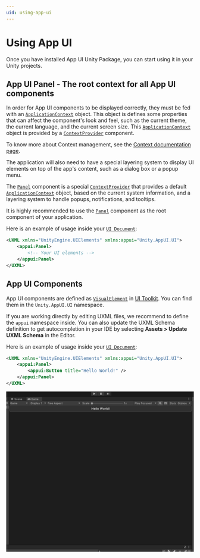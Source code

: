 ```yaml
---
uid: using-app-ui
---
```


# Using App UI

Once you have installed App UI Unity Package, you can start using it in your Unity projects.

## App UI Panel - The root context for all App UI components

In order for App UI components to be displayed correctly, they must be fed with an [`ApplicationContext`](xref:Unity.AppUI.Core.ApplicationContext) object. 
This object is defines some properties that can affect the component's look and feel, such as the current theme, the current language, and the current screen size. 
This [`ApplicationContext`](xref:Unity.AppUI.Core.ApplicationContext) object is provided by a [`ContextProvider`](xref:Unity.AppUI.UI.ContextProvider) component.

To know more about Context management, see the [Context documentation page](xref:contexts).

The application will also need to have a special layering system to display UI elements on top of the app's content, 
such as a dialog box or a popup menu.

The [`Panel`](xref:Unity.AppUI.UI.Panel) component is a special [`ContextProvider`](xref:Unity.AppUI.UI.ContextProvider) 
that provides a default [`ApplicationContext`](xref:Unity.AppUI.Core.ApplicationContext) object,
based on the current system information, and a layering system to handle popups, notifications, and tooltips.

It is highly recommended to use the [`Panel`](xref:Unity.AppUI.UI.Panel) component as the root component of your application.

Here is an example of usage inside your [`UI Document`](xref:UnityEngine.UIElements.UIDocument):

```xml
<UXML xmlns="UnityEngine.UIElements" xmlns:appui="Unity.AppUI.UI">
    <appui:Panel>
        <!-- Your UI elements -->
    </appui:Panel>
</UXML>
```

## App UI Components

App UI components are defined as [`VisualElement`](xref:UnityEngine.UIElements.VisualElement) in [UI Toolkit](xref:UIElements).
You can find them in the `Unity.AppUI.UI` namespace. 

If you are working directly by editing UXML files, we recommend to define the `appui` namespace inside.
You can also update the UXML Schema definition to get autocompletion in your IDE by selecting **Assets > Update UXML Schema** in the Editor.

Here is an example of usage inside your [`UI Document`](xref:UnityEngine.UIElements.UIDocument):

```xml
<UXML xmlns="UnityEngine.UIElements" xmlns:appui="Unity.AppUI.UI">
    <appui:Panel>
        <appui:Button title="Hello World!" />
    </appui:Panel>
</UXML>
```

<p align="center">
  <img src="images/app-ui-hello-world.png" alt="App UI Hello World">
</p>
